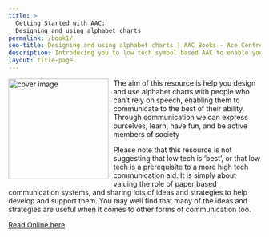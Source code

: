 ```yaml
---
title: >
  Getting Started with AAC:
  Designing and using alphabet charts
permalink: /book1/
seo-title: Designing and using alphabet charts | AAC Books - Ace Centre
description: Introducing you to low tech symbol based AAC to enable you to support children who can’t rely on speech to communicate
layout: title-page
---
```


<p><img src="{{ '/assets/images/CoverDesigningAlphabet.png' | absolute_url }}" alt="cover image" style="width: 200px; float: left; margin: 0px 10px 8px 0px;"></p>

The aim of this resource is help you design and use alphabet charts with people who can’t rely on speech, enabling them to communicate to the best of their ability. Through communication we can express ourselves, learn, have fun, and be active members of society

Please note that this resource is not suggesting that low tech is ‘best’, or that low tech is a prerequisite to a more high tech communication aid. It is simply about valuing the role of paper based communication systems, and sharing lots of ideas and strategies to help develop and support them. You may well find that many of the ideas and strategies are useful when it comes to other forms of communication too.

<a href="{{ '/books/DevUsingAlphabetCharts' | absolute_url }}">Read Online here</a>

<a href="https://geo.itunes.apple.com/gb/book/getting-started-aac-designing/id1090937118?mt=11" style="display:inline-block;overflow:hidden;background:url(//linkmaker.itunes.apple.com/assets/shared/badges/en-gb/ibooks-lrg.svg) no-repeat;width:110px;height:40px;background-size:contain;"></a>

